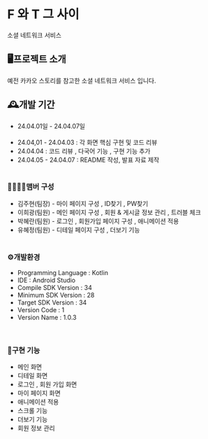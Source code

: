# F 와 T 그 사이
 소셜 네트워크 서비스 
 
## 🖥️프로젝트 소개
예전 카카오 스토리를 참고한 소셜 네트워크 서비스 입니다. 

## 🕰️개발 기간
+ 24.04.01일 - 24.04.07일 
<br> <br/>
+ 24.04,01 - 24.04.03 : 각 화면 핵심 구현 및 코드 리뷰
+ 24.04.04 : 코드 리뷰 , 다국어 기능 , 구현 기능 추가
+ 24.04.05 - 24.04.07 : README 작성, 발표 자료 제작
<br><br> 
### 👨‍👨‍👧‍👦맴버 구성
+ 김주현(팀장) - 마이 페이지 구성 , ID찾기 , PW찾기
+ 이희광(팀원) - 메인 페이지 구성 , 회원 & 게시글 정보 관리 , 트러블 체크
+ 박혜란(팀원) - 로그인 , 회원가입 페이지 구성 , 애니메이션 적용
+ 유혜정(팀원) - 디테일 페이지 구성 , 더보기 기능
<br><br> 
### ⚙️개발환경
+ Programming Language : Kotlin
+ IDE : Android Studio
+ Compile SDK Version : 34
+ Minimum SDK Version : 28
+ Target SDK Version : 34
+ Version Code : 1
+ Version Name : 1.0.3

<br>

### 🔎구현 기능 
+ 메인 화면 
+ 디테일 화면
+ 로그인 , 회원 가입 화면
+ 마이 페이지 화면
+ 애니메이션 적용
+ 스크롤 기능
+ 더보기 기능
+ 회원 정보 관리 
